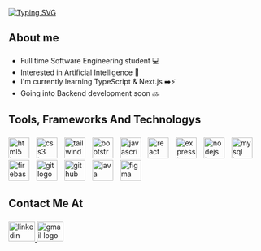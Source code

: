 <a href="https://git.io/typing-svg"><img src="https://readme-typing-svg.demolab.com?font=Jersey+15&size=27&duration=2200&pause=1&color=FFFFFF&background=2827FF00&random=false&width=435&lines=Welcome+to+my+page!;Hi+I'm+Majed+Alshehri;Full-Stack-Developer;Currently+I+work+as+a+React+Developer" alt="Typing SVG" /></a>

###

<h2 align="left">About me</h2>

###

<p align="left">
<ul>
  <li>Full time Software Engineering student 💻</li>
  <li>Interested in Artificial Intelligence 🤖</li>
  <li>I'm currently learning TypeScript & Next.js  ➡️⚡️</li>
  <li>Going into Backend development soon 🔜</li>
</ul>
</p>

###

<h2 align="left">Tools, Frameworks And Technologys</h2>

###

<div align="left">
  <img src="https://skillicons.dev/icons?i=html" height="41" alt="html5 logo"  />
  <img width="6" />
  <img src="https://skillicons.dev/icons?i=css" height="41" alt="css3 logo"  />
  <img width="6" />
  <img src="https://skillicons.dev/icons?i=tailwind" height="41" alt="tailwindcss logo"  />
  <img width="6" />
  <img src="https://skillicons.dev/icons?i=bootstrap" height="41" alt="bootstrap logo"  />
  <img width="6" />
  <img src="https://skillicons.dev/icons?i=js" height="41" alt="javascript logo"  />
  <img width="6" />
  <img src="https://skillicons.dev/icons?i=react" height="41" alt="react logo"  />
  <img width="6" />
  <img src="https://skillicons.dev/icons?i=express" height="41" alt="express logo"  />
  <img width="6" />
  <img src="https://skillicons.dev/icons?i=nodejs" height="41" alt="nodejs logo"  />
  <img width="6" />
  <img src="https://skillicons.dev/icons?i=mysql" height="41" alt="mysql logo"  />
  <img width="6" />
  <img src="https://skillicons.dev/icons?i=firebase" height="41" alt="firebase logo"  />
  <img width="6" />
  <img src="https://skillicons.dev/icons?i=git" height="41" alt="git logo"  />
  <img width="6" />
  <img src="https://skillicons.dev/icons?i=github" height="41" alt="github logo"  />
  <img width="6" />
  <img src="https://skillicons.dev/icons?i=java" height="41" alt="java logo"  />
  <img width="6" />
  <img src="https://skillicons.dev/icons?i=figma" height="41" alt="figma logo"  />
</div>

###

<h2 align="left">Contact Me At</h2>

###

<div align="left">
  <a href="https://www.linkedin.com/in/majedd/" target="_blank">
    <img src="https://raw.githubusercontent.com/maurodesouza/profile-readme-generator/master/src/assets/icons/social/linkedin/default.svg" width="52" height="40" alt="linkedin logo"  />
  </a>
  <a href="engmajedas1@gmail.com" target="_blank">
    <img src="https://raw.githubusercontent.com/maurodesouza/profile-readme-generator/master/src/assets/icons/social/gmail/default.svg" width="52" height="40" alt="gmail logo"  />
  </a>
</div>

###

